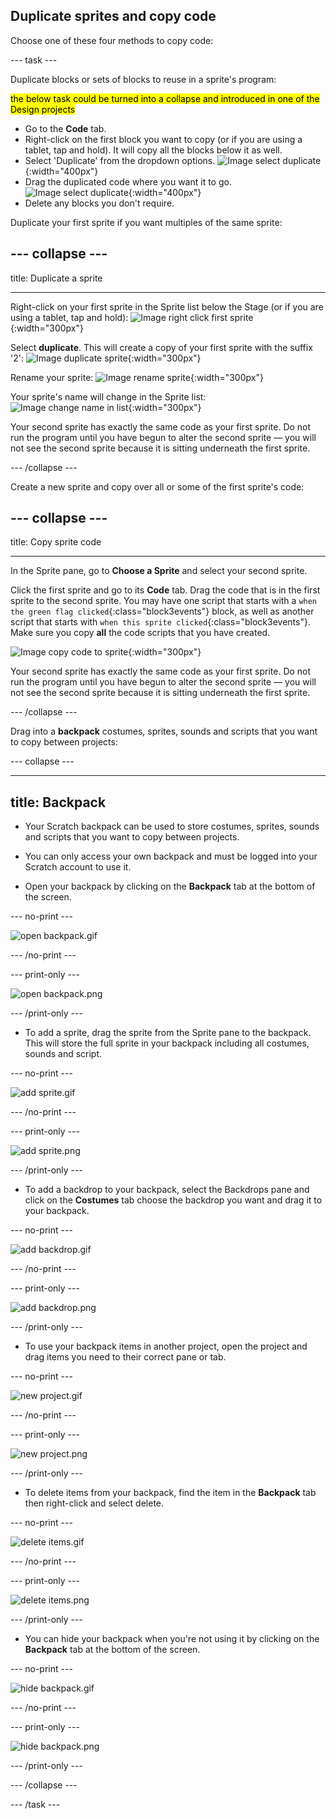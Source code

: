 ## Duplicate sprites and copy code

Choose one of these four methods to copy code:

--- task ---

Duplicate blocks or sets of blocks to reuse in a sprite's program:

<mark>the below task could be turned into a collapse and introduced in one of the Design projects</mark>

* Go to the **Code** tab.
* Right-click on the first block you want to copy (or if you are using a tablet, tap and hold). It will copy all the blocks below it as well.
* Select 'Duplicate' from the dropdown options.
![Image select duplicate](images/scratchguide-duplicate){:width="400px"}
* Drag the duplicated code where you want it to go.
![Image select duplicate](images/scratchguide-drag){:width="400px"}
* Delete any blocks you don't require.

 Duplicate your first sprite if you want multiples of the same sprite:
 
  --- collapse ---
---

title: Duplicate a sprite

---

Right-click on your first sprite in the Sprite list below the Stage (or if you are using a tablet, tap and hold):
![Image right click first sprite](images/challenge1-right-click-sprite.png){:width="300px"}

Select **duplicate**. This will create a copy of your first sprite with the suffix '2':
![Image duplicate sprite](images/challenge1-duplicate-sprite.png){:width="300px"}

Rename your sprite:
![Image rename sprite](images/challenge1-rename-sprite.png){:width="300px"}

Your sprite's name will change in the Sprite list:
![Image change name in list](images/challenge1-sprite-list.png){:width="300px"}

Your second sprite has exactly the same code as your first sprite. Do not run the program until you have begun to alter the second sprite — you will not see the second sprite because it is sitting underneath the first sprite.

--- /collapse ---

Create a new sprite and copy over all or some of the first sprite's code:

--- collapse ---
---

title: Copy sprite code

---
In the Sprite pane, go to **Choose a Sprite** and select your second sprite.

Click the first sprite and go to its **Code** tab. Drag the code that is in the first sprite to the second sprite. You may have one script that starts with a `when the green flag clicked`{:class="block3events"} block, as well as another script that starts with `when this sprite clicked`{:class="block3events"}. Make sure you copy **all** the code scripts that you have created. 

![Image copy code to sprite](images/challenge1-sprite-list.gif){:width="300px"}

Your second sprite has exactly the same code as your first sprite. Do not run the program until you have begun to alter the second sprite — you will not see the second sprite because it is sitting underneath the first sprite.

--- /collapse ---

Drag into a **backpack** costumes, sprites, sounds and scripts that you want to copy between projects:

--- collapse ---

---
title: Backpack
---

- Your Scratch backpack can be used to store costumes, sprites, sounds and scripts that you want to copy between projects.

- You can only access your own backpack and must be logged into your Scratch account to use it.

- Open your backpack by clicking on the **Backpack** tab at the bottom of the screen.

--- no-print ---

![open backpack.gif](images/open-backpack.gif)

--- /no-print ---

--- print-only ---

![open backpack.png](images/open-backpack.png)

--- /print-only ---

- To add a sprite, drag the sprite from the Sprite pane to the backpack. This will store the full sprite in your backpack including all costumes, sounds and script.

--- no-print ---

![add sprite.gif](images/add-sprite.gif)

--- /no-print ---

--- print-only ---

![add sprite.png](images/add-sprite.png)

--- /print-only ---

- To add a backdrop to your backpack, select the Backdrops pane and click on the **Costumes** tab choose the backdrop you want and drag it to your backpack.

--- no-print ---

![add backdrop.gif](images/add-backdrop.gif)

--- /no-print ---

--- print-only ---

![add backdrop.png](images/add-backdrop.png)

--- /print-only ---

- To use your backpack items in another project, open the project and drag items you need to their correct pane or tab.

--- no-print ---

![new project.gif](images/new-project.gif)

--- /no-print ---

--- print-only ---

![new project.png](images/new-project.png)

--- /print-only ---

- To delete items from your backpack, find the item in the **Backpack** tab then right-click and select delete.

--- no-print ---

![delete items.gif](images/delete-items.gif)

--- /no-print ---

--- print-only ---

![delete items.png](images/delete-items.png)

--- /print-only ---

- You can hide your backpack when you're not using it by clicking on the **Backpack** tab at the bottom of the screen.

--- no-print ---

![hide backpack.gif](images/hide-backpack.gif)

--- /no-print ---

--- print-only ---

![hide backpack.png](images/hide-backpack.png)

--- /print-only ---

--- /collapse ---

--- /task ---
